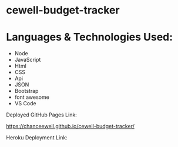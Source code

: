 # cewell-budget-tracker

  
# Languages & Technologies Used:

- Node
- JavaScript
- Html
- CSS
- Api
- JSON
- Bootstrap
- font awesome
- VS Code

Deployed GitHub Pages Link: 

https://chanceewell.github.io/cewell-budget-tracker/


Heroku Deployment Link: 

